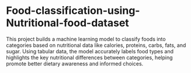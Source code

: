 # Food-classification-using-Nutritional-food-dataset
This project builds a machine learning model to classify foods into categories based on nutritional data like calories, proteins, carbs, fats, and sugar. Using tabular data, the model accurately labels food types and highlights the key nutritional differences between categories, helping promote better dietary awareness and informed choices.

